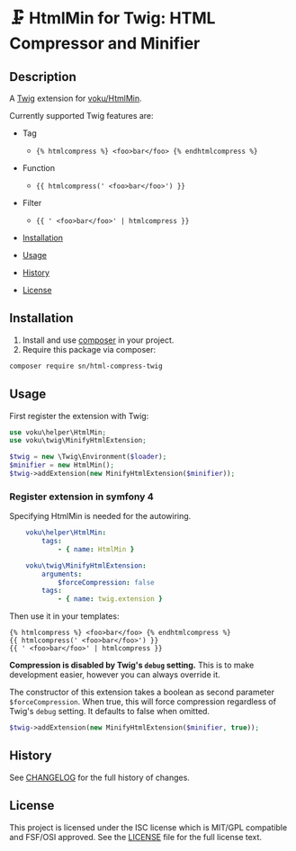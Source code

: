 # :clamp: HtmlMin for Twig: HTML Compressor and Minifier

## Description

A [Twig](http://twig.sensiolabs.org/) extension for [voku/HtmlMin](https://github.com/voku/HtmlMin).

Currently supported Twig features are:

* Tag
    * `{% htmlcompress %} <foo>bar</foo> {% endhtmlcompress %}`
* Function
    * `{{ htmlcompress(' <foo>bar</foo>') }}`
* Filter
    * `{{ ' <foo>bar</foo>' | htmlcompress }}`

* [Installation](#installation)
* [Usage](#usage)
* [History](#history)
* [License](#license)

## Installation

1. Install and use [composer](https://getcomposer.org/doc/00-intro.md) in your project.
2. Require this package via composer:

```sh
composer require sn/html-compress-twig
```

## Usage

First register the extension with Twig:

```php
use voku\helper\HtmlMin;
use voku\twig\MinifyHtmlExtension;

$twig = new \Twig\Environment($loader);
$minifier = new HtmlMin();
$twig->addExtension(new MinifyHtmlExtension($minifier));
```

### Register extension in symfony 4
Specifying HtmlMin is needed for the autowiring.

```yaml
    voku\helper\HtmlMin:
        tags:
            - { name: HtmlMin }

    voku\twig\MinifyHtmlExtension:
        arguments:
            $forceCompression: false
        tags:
            - { name: twig.extension }
```

Then use it in your templates:

```
{% htmlcompress %} <foo>bar</foo> {% endhtmlcompress %}
{{ htmlcompress(' <foo>bar</foo>') }}
{{ ' <foo>bar</foo>' | htmlcompress }}
```

**Compression is disabled by Twig's `debug` setting.** This is to make development easier, however you can always
override it.

The constructor of this extension takes a boolean as second parameter `$forceCompression`. When true, this will 
force compression regardless of Twig's `debug` setting. It defaults to false when omitted.

```php
$twig->addExtension(new MinifyHtmlExtension($minifier, true));
```

## History
See [CHANGELOG](CHANGELOG.md) for the full history of changes.

## License
This project is licensed under the ISC license which is MIT/GPL compatible and FSF/OSI approved.
See the [LICENSE](LICENSE) file for the full license text.
